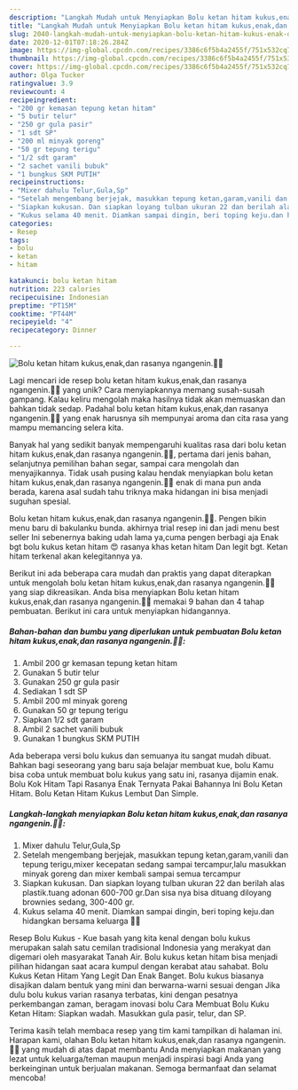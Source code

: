 ```yaml
---
description: "Langkah Mudah untuk Menyiapkan Bolu ketan hitam kukus,enak,dan rasanya ngangenin.🥰😁, Enak Banget"
title: "Langkah Mudah untuk Menyiapkan Bolu ketan hitam kukus,enak,dan rasanya ngangenin.🥰😁, Enak Banget"
slug: 2040-langkah-mudah-untuk-menyiapkan-bolu-ketan-hitam-kukus-enak-dan-rasanya-ngangenin-enak-banget
date: 2020-12-01T07:18:26.284Z
image: https://img-global.cpcdn.com/recipes/3386c6f5b4a2455f/751x532cq70/bolu-ketan-hitam-kukusenakdan-rasanya-ngangenin🥰😁-foto-resep-utama.jpg
thumbnail: https://img-global.cpcdn.com/recipes/3386c6f5b4a2455f/751x532cq70/bolu-ketan-hitam-kukusenakdan-rasanya-ngangenin🥰😁-foto-resep-utama.jpg
cover: https://img-global.cpcdn.com/recipes/3386c6f5b4a2455f/751x532cq70/bolu-ketan-hitam-kukusenakdan-rasanya-ngangenin🥰😁-foto-resep-utama.jpg
author: Olga Tucker
ratingvalue: 3.9
reviewcount: 4
recipeingredient:
- "200 gr kemasan tepung ketan hitam"
- "5 butir telur"
- "250 gr gula pasir"
- "1 sdt SP"
- "200 ml minyak goreng"
- "50 gr tepung terigu"
- "1/2 sdt garam"
- "2 sachet vanili bubuk"
- "1 bungkus SKM PUTIH"
recipeinstructions:
- "Mixer dahulu Telur,Gula,Sp"
- "Setelah mengembang berjejak, masukkan tepung ketan,garam,vanili dan tepung terigu,mixer kecepatan sedang sampai tercampur,lalu masukkan minyak goreng dan mixer kembali sampai semua tercampur"
- "Siapkan kukusan. Dan siapkan loyang tulban ukuran 22 dan berilah alas plastik.tuang adonan 600-700 gr.Dan sisa nya bisa dituang diloyang brownies sedang, 300-400 gr."
- "Kukus selama 40 menit. Diamkan sampai dingin, beri toping keju.dan hidangkan bersama keluarga 🥰🥰"
categories:
- Resep
tags:
- bolu
- ketan
- hitam

katakunci: bolu ketan hitam 
nutrition: 223 calories
recipecuisine: Indonesian
preptime: "PT15M"
cooktime: "PT44M"
recipeyield: "4"
recipecategory: Dinner

---
```



![Bolu ketan hitam kukus,enak,dan rasanya ngangenin.🥰😁](https://img-global.cpcdn.com/recipes/3386c6f5b4a2455f/751x532cq70/bolu-ketan-hitam-kukusenakdan-rasanya-ngangenin🥰😁-foto-resep-utama.jpg)

Lagi mencari ide resep bolu ketan hitam kukus,enak,dan rasanya ngangenin.🥰😁 yang unik? Cara menyiapkannya memang susah-susah gampang. Kalau keliru mengolah maka hasilnya tidak akan memuaskan dan bahkan tidak sedap. Padahal bolu ketan hitam kukus,enak,dan rasanya ngangenin.🥰😁 yang enak harusnya sih mempunyai aroma dan cita rasa yang mampu memancing selera kita.

Banyak hal yang sedikit banyak mempengaruhi kualitas rasa dari bolu ketan hitam kukus,enak,dan rasanya ngangenin.🥰😁, pertama dari jenis bahan, selanjutnya pemilihan bahan segar, sampai cara mengolah dan menyajikannya. Tidak usah pusing kalau hendak menyiapkan bolu ketan hitam kukus,enak,dan rasanya ngangenin.🥰😁 enak di mana pun anda berada, karena asal sudah tahu triknya maka hidangan ini bisa menjadi suguhan spesial.

Bolu ketan hitam kukus,enak,dan rasanya ngangenin.🥰😁. Pengen bikin menu baru di bakulanku bunda. akhirnya trial resep ini dan jadi menu best seller Ini sebenernya baking udah lama ya,cuma pengen berbagi aja Enak bgt bolu kukus ketan hitam 😍 rasanya khas ketan hitam Dan legit bgt. Ketan hitam terkenal akan kelegitannya ya.


Berikut ini ada beberapa cara mudah dan praktis yang dapat diterapkan untuk mengolah bolu ketan hitam kukus,enak,dan rasanya ngangenin.🥰😁 yang siap dikreasikan. Anda bisa menyiapkan Bolu ketan hitam kukus,enak,dan rasanya ngangenin.🥰😁 memakai 9 bahan dan 4 tahap pembuatan. Berikut ini cara untuk menyiapkan hidangannya.

<!--inarticleads1-->

##### Bahan-bahan dan bumbu yang diperlukan untuk pembuatan Bolu ketan hitam kukus,enak,dan rasanya ngangenin.🥰😁:

1. Ambil 200 gr kemasan tepung ketan hitam
1. Gunakan 5 butir telur
1. Gunakan 250 gr gula pasir
1. Sediakan 1 sdt SP
1. Ambil 200 ml minyak goreng
1. Gunakan 50 gr tepung terigu
1. Siapkan 1/2 sdt garam
1. Ambil 2 sachet vanili bubuk
1. Gunakan 1 bungkus SKM PUTIH


Ada beberapa versi bolu kukus dan semuanya itu sangat mudah dibuat. Bahkan bagi seseorang yang baru saja belajar membuat kue, bolu Kamu bisa coba untuk membuat bolu kukus yang satu ini, rasanya dijamin enak. Bolu Kok Hitam Tapi Rasanya Enak Ternyata Pakai Bahannya Ini Bolu Ketan Hitam. Bolu Ketan Hitam Kukus Lembut Dan Simple. 

<!--inarticleads2-->

##### Langkah-langkah menyiapkan Bolu ketan hitam kukus,enak,dan rasanya ngangenin.🥰😁:

1. Mixer dahulu Telur,Gula,Sp
1. Setelah mengembang berjejak, masukkan tepung ketan,garam,vanili dan tepung terigu,mixer kecepatan sedang sampai tercampur,lalu masukkan minyak goreng dan mixer kembali sampai semua tercampur
1. Siapkan kukusan. Dan siapkan loyang tulban ukuran 22 dan berilah alas plastik.tuang adonan 600-700 gr.Dan sisa nya bisa dituang diloyang brownies sedang, 300-400 gr.
1. Kukus selama 40 menit. Diamkan sampai dingin, beri toping keju.dan hidangkan bersama keluarga 🥰🥰


Resep Bolu Kukus - Kue basah yang kita kenal dengan bolu kukus merupakan salah satu cemilan tradisional Indonesia yang merakyat dan digemari oleh masyarakat Tanah Air. Bolu kukus ketan hitam bisa menjadi pilihan hidangan saat acara kumpul dengan kerabat atau sahabat. Bolu Kukus Ketan Hitam Yang Legit Dan Enak Banget. Bolu kukus biasanya disajikan dalam bentuk yang mini dan berwarna-warni sesuai dengan Jika dulu bolu kukus varian rasanya terbatas, kini dengan pesatnya perkembangan zaman, beragam inovasi bolu Cara Membuat Bolu Kuku Ketan Hitam: Siapkan wadah. Masukkan gula pasir, telur, dan SP. 

Terima kasih telah membaca resep yang tim kami tampilkan di halaman ini. Harapan kami, olahan Bolu ketan hitam kukus,enak,dan rasanya ngangenin.🥰😁 yang mudah di atas dapat membantu Anda menyiapkan makanan yang lezat untuk keluarga/teman maupun menjadi inspirasi bagi Anda yang berkeinginan untuk berjualan makanan. Semoga bermanfaat dan selamat mencoba!
